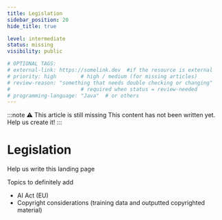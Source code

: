 ```yaml
---
title: Legislation
sidebar_position: 20
hide_title: true

level: intermediate
status: missing
visibility: public

# OPTIONAL TAGS:
# external-link: https://somelink.dev  #if the resource is external
# priority: high        # high / medium (for missing articles)
# review-reason: "something that needs double checking or changing"
#                       # required when status = review-needed
# programming-language: "Java"  # or others
---
```


:::note ⚠️ This article is still missing
This content has not been written yet. Help us create it!
:::

# Legislation

Help us write this landing page

Topics to definitely add
- AI Act (EU)
- Copyright considerations (training data and outputted copyrighted material)
